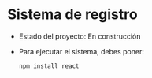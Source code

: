 <h1>Sistema de registro</h1>

  - Estado del proyecto: En construcción
  - Para ejecutar el sistema, debes poner:

    ```npm install react```
